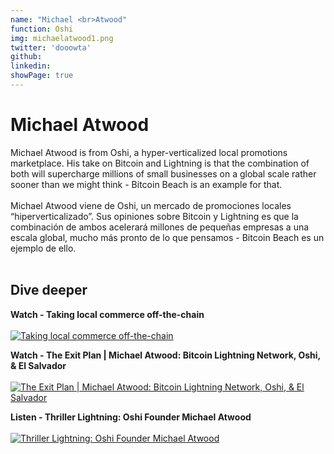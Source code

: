 ```yaml
---
name: "Michael <br>Atwood"
function: Oshi
img: michaelatwood1.png
twitter: 'dooowta'
github: 
linkedin:
showPage: true
---
```


# Michael Atwood
 
Michael Atwood is from Oshi, a hyper-verticalized local promotions marketplace. His take on Bitcoin and Lightning is that the combination of both will s‪upercharge millions of small businesses on a global scale rather sooner than we might think - Bitcoin Beach is an example for that.
<br><br>
Michael Atwood viene de Oshi, un mercado de promociones locales “hiperverticalizado”. Sus opiniones sobre Bitcoin y Lightning es que la combinación de ambos acelerará ‪millones de pequeñas empresas a una escala global, mucho más pronto de lo que pensamos - Bitcoin Beach es un ejemplo de ello.
<br><br>

## Dive deeper


<div class="grid grid-cols-2 gap-5">
<div class="p-3 my-2">

**Watch - Taking local commerce off-the-chain** <br><br>
[ ![Taking local commerce off-the-chain](/2022/content/localcommerce.png)](https://youtu.be/o0m9aq8N7js/)
</div>

<div class="p-3 my-2">

**Watch - The Exit Plan | Michael Atwood: Bitcoin Lightning Network, Oshi, & El Salvador** <br><br>
[ ![The Exit Plan | Michael Atwood: Bitcoin Lightning Network, Oshi, & El Salvador](/2022/content/michael_renegade.png)](https://www.youtube.com/watch?v=rnL5rsWwF3s/)
</div>

<div class="p-3 my-2">

**Listen - Thriller Lightning: Oshi Founder Michael Atwood** <br><br>
[ ![Thriller Lightning: Oshi Founder Michael Atwood](/2022/content/michael_thriller.png)](https://www.thrillerbitcoin.com/thriller-lightning-michaelatwood/)
</div>


<br>
